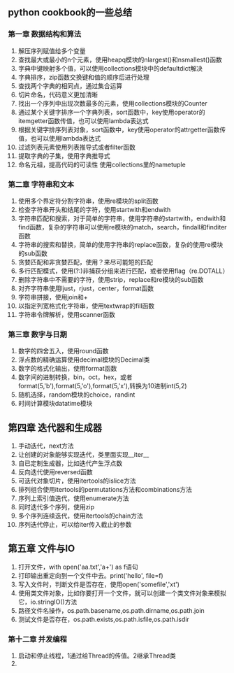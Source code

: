 ## python cookbook的一些总结

### 第一章 数据结构和算法

1. 解压序列赋值给多个变量
2. 查找最大或最小的n个元素，使用heapq模块的nlargest()和nsmallest()函数
3. 字典中键映射多个值，可以使用collections模块中的defaultdict解决
4. 字典排序，zip函数交换键和值的顺序后进行处理
5. 查找两个字典的相同点，通过集合运算
6. 切片命名，代码意义更加清晰
7. 找出一个序列中出现次数最多的元素，使用collections模块的Counter
8. 通过某个关键字排序一个字典列表，sort函数中，key使用operator的itemgetter函数传值，也可以使用lambda表达式
9. 根据关键字排序列表对象，sort函数中，key使用operator的attrgetter函数传值，也可以使用lambda表达式
10. 过滤列表元素使用列表推导式或者filter函数
11. 提取字典的子集，使用字典推导式
12. 命名元祖，提高代码的可读性 使用collections里的nametuple

### 第二章 字符串和文本

1. 使用多个界定符分割字符串，使用re模块的split函数
2. 检查字符串开头和结尾的字符，使用startwith和endwith
3. 字符串匹配和搜索，对于简单的字符串，使用字符串的startwith，endwith和find函数，复杂的字符串可以使用re模块的match，search，findall和finditer函数
4. 字符串的搜索和替换，简单的使用字符串的replace函数，复杂的使用re模块的sub函数
5. 贪婪匹配和非贪婪匹配，使用？来尽可能短的匹配
6. 多行匹配模式，使用(?:)非捕获分组来进行匹配，或者使用flag（re.DOTALL）
7. 删除字符串中不需要的字符，使用strip，replace和re模块的sub函数
8. 对齐字符串使用ljust，rjust，center，format函数
9. 字符串拼接，使用join和+
10. 以指定列宽格式化字符串，使用textwrap的fill函数
11. 字符串令牌解析，使用scanner函数

### 第三章 数字与日期

1. 数字的四舍五入，使用round函数
2. 浮点数的精确运算使用decimal模块的Decimal类
3. 数字的格式化输出，使用format函数
4. 数字间的进制转换，bin，oct，hex，或者format(5,'b'),format(5,'o'),format(5,'x'),转换为10进制int(5,2)
5. 随机选择，random模块的choice，randint
6. 时间计算模块datatime模块

## 第四章 迭代器和生成器

1. 手动迭代，next方法
2. 让创建的对象能够实现迭代，类里面实现__iter__
3. 自已定制生成器，比如迭代产生浮点数
4. 反向迭代使用reversed函数
5. 可迭代对象切片，使用itertools的islice方法
6. 排列组合使用itertools的permutations方法和combinations方法
7. 序列上索引值迭代，使用enumerate方法
8. 同时迭代多个序列，使用zip
9. 多个序列连续迭代，使用itertools的chain方法
10. 序列迭代停止，可以给iter传入截止的参数

## 第五章 文件与IO

1. 打开文件，with open('aa.txt','a+') as f语句
2. 打印输出重定向到一个文件中去。print('hello', file=f)
3. 写入文件时，判断文件是否存在，使用open('somefile','xt')
4. 使用类文件对象，比如你要打开一个文件，就可以创建一个类文件对象来模拟它，io.stringIO()方法
5. 路径文件名操作，os.path.basename,os.path.dirname,os.path.join
6. 测试文件是否存在，os.path.exists,os.path.isfile,os.path.isdir

### 第十二章 并发编程
1. 启动和停止线程，1通过给Thread的传值。2继承Thread类
2. 